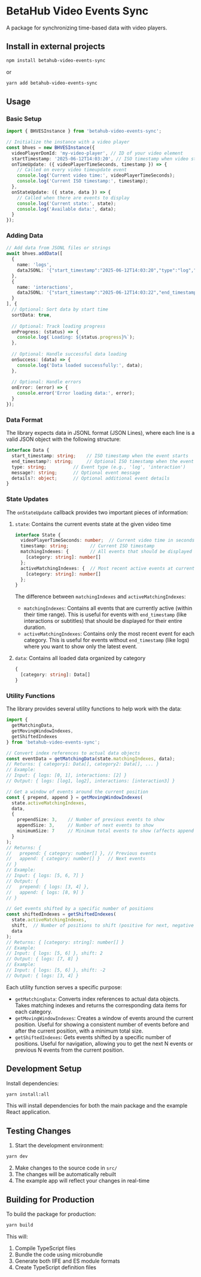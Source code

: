 # BetaHub Video Events Sync

A package for synchronizing time-based data with video players.

## Install in external projects

```bash
npm install betahub-video-events-sync
```

or

```bash
yarn add betahub-video-events-sync
```

## Usage

### Basic Setup

```typescript
import { BHVESInstance } from 'betahub-video-events-sync';

// Initialize the instance with a video player
const bhves = new BHVESInstance({
  videoPlayerDomId: 'my-video-player', // ID of your video element
  startTimestamp: '2025-06-12T14:03:20', // ISO timestamp when video starts
  onTimeUpdate: ({ videoPlayerTimeSeconds, timestamp }) => {
    // Called on every video timeupdate event
    console.log('Current video time:', videoPlayerTimeSeconds);
    console.log('Current ISO timestamp:', timestamp);
  },
  onStateUpdate: ({ state, data }) => {
    // Called when there are events to display
    console.log('Current state:', state);
    console.log('Available data:', data);
  }
});
```

### Adding Data

```typescript
// Add data from JSONL files or strings
await bhves.addData([
  { 
    name: 'logs', 
    dataJSONL: '{"start_timestamp":"2025-06-12T14:03:20","type":"log","message":"Event 1"}\n{"start_timestamp":"2025-06-12T14:03:25","type":"log","message":"Event 2"}'
  },
  { 
    name: 'interactions', 
    dataJSONL: '{"start_timestamp":"2025-06-12T14:03:22","end_timestamp":"2025-06-12T14:03:24","type":"interaction","message":"Click"}' 
  }
], {
  // Optional: Sort data by start time
  sortData: true,
  
  // Optional: Track loading progress
  onProgress: (status) => {
    console.log(`Loading: ${status.progress}%`);
  },
  
  // Optional: Handle successful data loading
  onSuccess: (data) => {
    console.log('Data loaded successfully:', data);
  },
  
  // Optional: Handle errors
  onError: (error) => {
    console.error('Error loading data:', error);
  }
});
```

### Data Format

The library expects data in JSONL format (JSON Lines), where each line is a valid JSON object with the following structure:

```typescript
interface Data {
  start_timestamp: string;    // ISO timestamp when the event starts
  end_timestamp?: string;     // Optional ISO timestamp when the event ends
  type: string;          // Event type (e.g., 'log', 'interaction')
  message?: string;      // Optional event message
  details?: object;      // Optional additional event details
}
```

### State Updates

The `onStateUpdate` callback provides two important pieces of information:

1. `state`: Contains the current events state at the given video time
   ```typescript
   interface State {
     videoPlayerTimeSeconds: number;  // Current video time in seconds
     timestamp: string;        // Current ISO timestamp
     matchingIndexes: {        // All events that should be displayed at current time
       [category: string]: number[]
     };
     activeMatchingIndexes: {  // Most recent active events at current time
       [category: string]: number[]
     };
   }
   ```

   The difference between `matchingIndexes` and `activeMatchingIndexes`:
   - `matchingIndexes`: Contains all events that are currently active (within their time range). This is useful for events with `end_timestamp` (like interactions or subtitles) that should be displayed for their entire duration.
   - `activeMatchingIndexes`: Contains only the most recent event for each category. This is useful for events without `end_timestamp` (like logs) where you want to show only the latest event.

2. `data`: Contains all loaded data organized by category
   ```typescript
   {
     [category: string]: Data[]
   }
   ```

### Utility Functions

The library provides several utility functions to help work with the data:

```typescript
import { 
  getMatchingData,
  getMovingWindowIndexes,
  getShiftedIndexes 
} from 'betahub-video-events-sync';

// Convert index references to actual data objects
const eventData = getMatchingData(state.matchingIndexes, data);
// Returns: { category1: Data[], category2: Data[], ... }
// Example:
// Input: { logs: [0, 1], interactions: [2] }
// Output: { logs: [log1, log2], interactions: [interaction3] }

// Get a window of events around the current position
const { prepend, append } = getMovingWindowIndexes(
  state.activeMatchingIndexes,
  data,
  {
    prependSize: 3,    // Number of previous events to show
    appendSize: 3,     // Number of next events to show
    minimumSize: 7     // Minimum total events to show (affects append size if needed)
  }
);
// Returns: { 
//   prepend: { category: number[] }, // Previous events
//   append: { category: number[] }   // Next events
// }
// Example:
// Input: { logs: [5, 6, 7] }
// Output: { 
//   prepend: { logs: [3, 4] },
//   append: { logs: [8, 9] }
// }

// Get events shifted by a specific number of positions
const shiftedIndexes = getShiftedIndexes(
  state.activeMatchingIndexes,
  shift,  // Number of positions to shift (positive for next, negative for previous)
  data
);
// Returns: { [category: string]: number[] }
// Example:
// Input: { logs: [5, 6] }, shift: 2
// Output: { logs: [7, 8] }
// Example:
// Input: { logs: [5, 6] }, shift: -2
// Output: { logs: [3, 4] }
```

Each utility function serves a specific purpose:
- `getMatchingData`: Converts index references to actual data objects. Takes matching indexes and returns the corresponding data items for each category.
- `getMovingWindowIndexes`: Creates a window of events around the current position. Useful for showing a consistent number of events before and after the current position, with a minimum total size.
- `getShiftedIndexes`: Gets events shifted by a specific number of positions. Useful for navigation, allowing you to get the next N events or previous N events from the current position.

## Development Setup

Install dependencies:
```bash
yarn install:all
```
This will install dependencies for both the main package and the example React application.

## Testing Changes

1. Start the development environment:
```bash
yarn dev
```
2. Make changes to the source code in `src/`
3. The changes will be automatically rebuilt
4. The example app will reflect your changes in real-time

## Building for Production

To build the package for production:

```bash
yarn build
```

This will:
1. Compile TypeScript files
2. Bundle the code using microbundle
3. Generate both IIFE and ES module formats
4. Create TypeScript definition files
